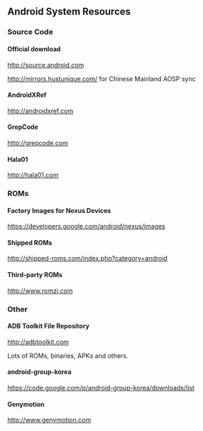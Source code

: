 ## Android System Resources

### Source Code
#### Official download
http://source.android.com

http://mirrors.hustunique.com/ for Chinese Mainland AOSP sync

#### AndroidXRef
http://androidxref.com

#### GrepCode
http://grepcode.com

#### Hala01
http://hala01.com

### ROMs
#### Factory Images for Nexus Devices
https://developers.google.com/android/nexus/images

#### Shipped ROMs
http://shipped-roms.com/index.php?category=android

#### Third-party ROMs
http://www.romzj.com

### Other
#### ADB Toolkit File Repository
http://adbtoolkit.com

Lots of ROMs, binaries, APKs and others.

#### android-group-korea
https://code.google.com/p/android-group-korea/downloads/list

#### Genymotion
http://www.genymotion.com
